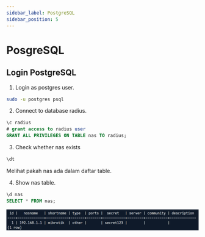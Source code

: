```yaml
---
sidebar_label: PostgreSQL
sidebar_position: 5
---
```


# PosgreSQL

## Login PostgreSQL

1. Login as postgres user.

```sh
sudo -u postgres psql
```

2. Connect to database radius.

```sql
\c radius
# grant access to radius user
GRANT ALL PRIVILEGES ON TABLE nas TO radius;
```

3. Check whether nas exists

```sql
\dt
```

Melihat pakah nas ada dalam daftar table.

4. Show nas table.

```sql
\d nas
SELECT * FROM nas;
```

![nas table](./img/nas-table.png)


